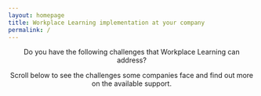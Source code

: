 ```yaml
---
layout: homepage
title: Workplace Learning implementation at your company
permalink: /
---
```



<p style="text-align:center">Do you have the following challenges that Workplace Learning can address?</p>


<p style="text-align:center">Scroll below to see the challenges some companies face and find out more on the available support.</p>

<!-- Type your notification here - the notification bar will not appear if this is empty. For other changes, refer to _data/homepage.yml to edit the homepage -->


